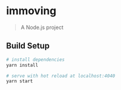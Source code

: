 # immoving

> A Node.js project

## Build Setup

``` bash
# install dependencies
yarn install

# serve with hot reload at localhost:4040
yarn start

```


